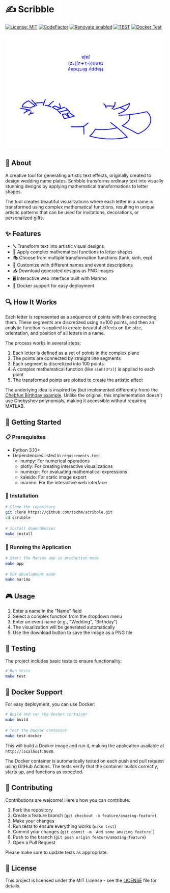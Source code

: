 # ✍️ Scribble

[![License: MIT](https://img.shields.io/badge/License-MIT-yellow.svg)](LICENSE)
[![CodeFactor](https://www.codefactor.io/repository/github/tschm/scribble/badge)](https://www.codefactor.io/repository/github/tschm/scribble)
[![Renovate enabled](https://img.shields.io/badge/renovate-enabled-brightgreen.svg)](https://github.com/renovatebot/renovate)
[![TEST](https://github.com/tschm/scribble/actions/workflows/test.yml/badge.svg)](https://github.com/tschm/scribble/actions/workflows/test.yml)
[![Docker Test](https://github.com/tschm/scribble/actions/workflows/docker-test.yml/badge.svg)](https://github.com/tschm/scribble/actions/workflows/docker-test.yml)

![Happy Birthday](Happy%20Birthday.png)

## 💫 About

A creative tool for generating artistic text effects,
originally created to design wedding name plates.
Scribble transforms ordinary text into visually
stunning designs by applying mathematical transformations to letter shapes.

The tool creates beautiful visualizations where each letter in a name is
transformed using complex mathematical functions, resulting in unique
artistic patterns that can be used for invitations, decorations, or
personalized gifts.

## ✨ Features

- 🔤 Transform text into artistic visual designs
- 🧮 Apply complex mathematical functions to letter shapes
- 🎭 Choose from multiple transformation functions (tanh, sinh, exp)
- 📝 Customize with different names and event descriptions
- 📥 Download generated designs as PNG images
- 🖥️ Interactive web interface built with Marimo
- 🐋 Docker support for easy deployment

## 🔍 How It Works

Each letter is represented as a sequence of points with lines connecting them.
These segments are discretized using n=100 points, and then an analytic
function is applied to create beautiful effects on the size, orientation,
and position of all letters in a name.

The process works in several steps:

1. Each letter is defined as a set of points in the complex plane
2. The points are connected by straight line segments
3. Each segment is discretized into 100 points
4. A complex mathematical function (like `sinh(3*z)`) is applied to each point
5. The transformed points are plotted to create the artistic effect

The underlying idea is inspired by (but implemented differently from)
the [Chebfun Birthday example](https://www.mathworks.com/matlabcentral/mlc-downloads/downloads/submissions/23972/versions/22/previews/chebfun/examples/fun/html/Birthday.html).
Unlike the original, this implementation doesn't use Chebyshev polynomials,
making it accessible without requiring MATLAB.

## 🚀 Getting Started

### 📋 Prerequisites

- Python 3.10+
- Dependencies listed in `requirements.txt`:
  - numpy: For numerical operations
  - plotly: For creating interactive visualizations
  - numexpr: For evaluating mathematical expressions
  - kaleido: For static image export
  - marimo: For the interactive web interface

### 🔧 Installation

```bash
# Clone the repository
git clone https://github.com/tschm/scribble.git
cd scribble

# Install dependencies
make install
```

### 🎨 Running the Application

```bash
# Start the Marimo app in production mode
make app

# For development mode
make marimo
```

## 🎮 Usage

1. Enter a name in the "Name" field
2. Select a complex function from the dropdown menu
3. Enter an event name (e.g., "Wedding", "Birthday")
4. The visualization will be generated automatically
5. Use the download button to save the image as a PNG file

## 🧪 Testing

The project includes basic tests to ensure functionality:

```bash
# Run tests
make test
```

## 🐳 Docker Support

For easy deployment, you can use Docker:

```bash
# Build and run the Docker container
make build

# Test the Docker container
make test-docker
```

This will build a Docker image and run it, making the application
available at ``http://localhost:8080``.

The Docker container is automatically tested on each push and pull request
using GitHub Actions. The tests verify that the container builds correctly,
starts up, and functions as expected.

## 🤝 Contributing

Contributions are welcome! Here's how you can contribute:

1. Fork the repository
2. Create a feature branch (`git checkout -b feature/amazing-feature`)
3. Make your changes
4. Run tests to ensure everything works (`make test`)
5. Commit your changes (`git commit -m 'Add some amazing feature'`)
6. Push to the branch (`git push origin feature/amazing-feature`)
7. Open a Pull Request

Please make sure to update tests as appropriate.

## 📄 License

This project is licensed under the MIT License - see
the [LICENSE](LICENSE) file for details.
